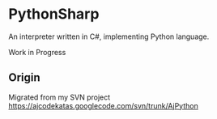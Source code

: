 # PythonSharp

An interpreter written in C#, implementing Python language.

Work in Progress

## Origin

Migrated from my SVN project https://ajcodekatas.googlecode.com/svn/trunk/AjPython



